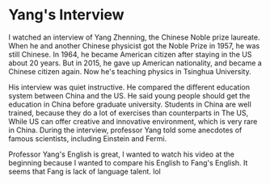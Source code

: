 
# Yang's Interview

I watched an interview of Yang Zhenning, the Chinese Noble prize laureate. When
he and another Chinese physicist got the Noble Prize in 1957, he was still 
Chinese. In 1964, he became American citizen after staying in the US about 20
years. But in 2015, he gave up American nationality, and became a Chinese citizen
again. Now he's teaching physics in Tsinghua University.

His interview was quiet instructive. He compared the different education system
between China and the US. He said young people should get the education in China
before graduate university. Students in China are well trained, because they do
a lot of exercises than counterparts in The US, While US can offer creative and
innovative environment, which is very rare in China. During the interview,
professor Yang told some anecdotes of famous scientists, including Einstein and
Fermi.

Professor Yang's English is great, I wanted to watch his video at the beginning
because I wanted to compare his English to Fang's English. It seems that Fang is
lack of language talent. lol


